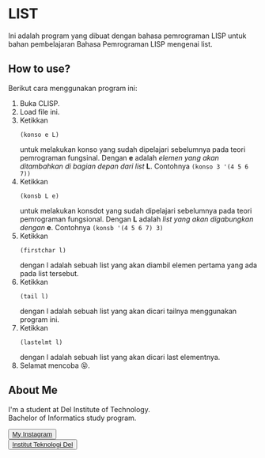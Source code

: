# LIST

Ini adalah program yang dibuat dengan bahasa pemrograman LISP untuk bahan pembelajaran Bahasa Pemrograman LISP mengenai list.

## How to use?

Berikut cara menggunakan program ini:
1. Buka CLISP.
2. Load file ini.
3. Ketikkan
    ```
    (konso e L)
    ```
    untuk melakukan konso yang sudah dipelajari sebelumnya pada teori pemrograman fungsinal. Dengan **e** adalah *elemen yang akan ditambahkan di bagian depan dari list* **L**. Contohnya `(konso 3 '(4 5 6 7))`
4. Ketikkan
    ```
    (konsb L e)
    ```
    untuk melakukan konsdot yang sudah dipelajari sebelumnya pada teori pemrograman fungsional. Dengan **L** adalah *list yang akan digabungkan dengan* **e**. Contohnya ```(konsb '(4 5 6 7) 3)```
5. Ketikkan
    ```
    (firstchar l)
    ```
    dengan l adalah sebuah list yang akan diambil elemen pertama yang ada pada list tersebut.
6. Ketikkan
    ```
    (tail l)
    ```
    dengan l adalah sebuah list yang akan dicari tailnya menggunakan program ini.
7. Ketikkan
    ```
    (lastelmt l)
    ```
    dengan l adalah sebuah list yang akan dicari last elementnya.
8. Selamat mencoba :stuck_out_tongue_closed_eyes:.

## <b>About Me</b>

I'm a student at Del Institute of Technology. <br>
Bachelor of Informatics study program. <br>


<button><a href="https://www.instagram.com/gabrielhtg77/">My Instagram</a></button>
<br>
<button><a href="https://www.del.ac.id/">Institut Teknologi Del</a></button>
